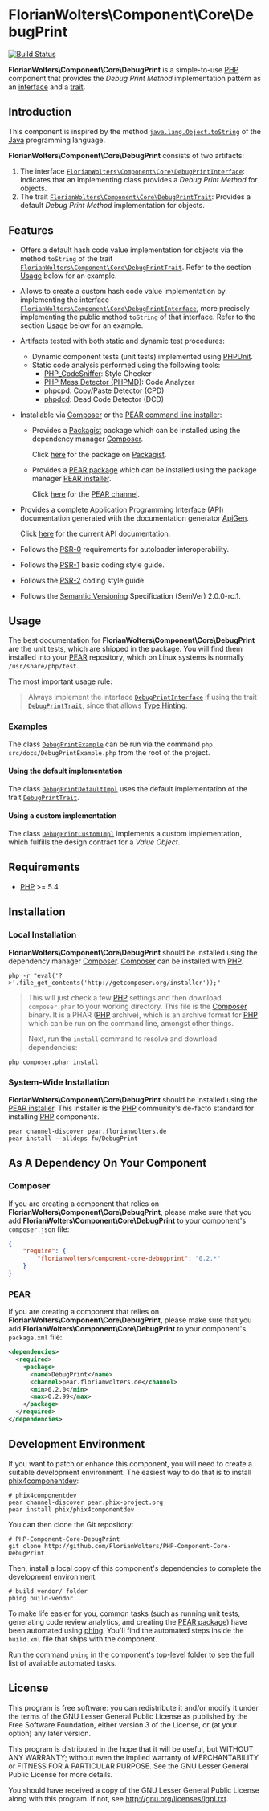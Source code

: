 # FlorianWolters\Component\Core\DebugPrint

[![Build Status](https://secure.travis-ci.org/FlorianWolters/PHP-Component-Core-DebugPrint.png?branch=master)](http://travis-ci.org/FlorianWolters/PHP-Component-Core-DebugPrint)

**FlorianWolters\Component\Core\DebugPrint** is a simple-to-use [PHP][17] component that provides the *Debug Print Method* implementation pattern as an [interface][28] and a [trait][29].

## Introduction

This component is inspired by the method [`java.lang.Object.toString`][26] of the [Java][27] programming language.

**FlorianWolters\Component\Core\DebugPrint** consists of two artifacts:

1. The interface [`FlorianWolters\Component\Core\DebugPrintInterface`][30]: Indicates that an implementing class provides a *Debug Print Method* for objects.
2. The trait [`FlorianWolters\Component\Core\DebugPrintTrait`][31]: Provides a default *Debug Print Method* implementation for objects.

## Features

* Offers a default hash code value implementation for objects via the method `toString` of the trait [`FlorianWolters\Component\Core\DebugPrintTrait`][31]. Refer to the section [Usage](#using-the-default-implementation) below for an example.
* Allows to create a custom hash code value implementation by implementing the interface [`FlorianWolters\Component\Core\DebugPrintInterface`][30], more precisely implementing the public method `toString` of that interface. Refer to the section [Usage](#using-a-custom-implementation) below for an example.
* Artifacts tested with both static and dynamic test procedures:
    * Dynamic component tests (unit tests) implemented using [PHPUnit][19].
    * Static code analysis performed using the following tools:
        * [PHP_CodeSniffer][14]: Style Checker
        * [PHP Mess Detector (PHPMD)][18]: Code Analyzer
        * [phpcpd][4]: Copy/Paste Detector (CPD)
        * [phpdcd][5]: Dead Code Detector (DCD)
* Installable via [Composer][3] or the [PEAR command line installer][11]:
    * Provides a [Packagist][25] package which can be installed using the dependency manager [Composer][3].

      Click [here][24] for the package on [Packagist][25].
    * Provides a [PEAR package][13] which can be installed using the package manager [PEAR installer][11].

      Click [here][9] for the [PEAR channel][12].
* Provides a complete Application Programming Interface (API) documentation generated with the documentation generator [ApiGen][2].

  Click [here][1] for the current API documentation.
* Follows the [PSR-0][6] requirements for autoloader interoperability.
* Follows the [PSR-1][7] basic coding style guide.
* Follows the [PSR-2][8] coding style guide.
* Follows the [Semantic Versioning][20] Specification (SemVer) 2.0.0-rc.1.

## Usage

The best documentation for **FlorianWolters\Component\Core\DebugPrint** are the unit tests, which are shipped in the package. You will find them installed into your [PEAR][10] repository, which on Linux systems is normally `/usr/share/php/test`.

The most important usage rule:

> Always implement the interface [`DebugPrintInterface`][30] if using the trait [`DebugPrintTrait`][31], since that allows [Type Hinting][32].

### Examples

The class [`DebugPrintExample`](src/docs/DebugPrintExample.php) can be run via the command `php src/docs/DebugPrintExample.php` from the root of the project.

#### Using the default implementation

The class [`DebugPrintDefaultImpl`](src/tests/mocks/FlorianWolters/Mock/DebugPrintDefaultImpl.php) uses the default implementation of the trait [`DebugPrintTrait`][31].

#### Using a custom implementation

The class [`DebugPrintCustomImpl`](src/tests/mocks/FlorianWolters/Mock/DebugPrintCustomImpl.php) implements a custom implementation, which fulfills the design contract for a *Value Object*.

## Requirements

* [PHP][17] >= 5.4

## Installation

### Local Installation

**FlorianWolters\Component\Core\DebugPrint** should be installed using the dependency manager [Composer][3]. [Composer][3] can be installed with [PHP][6].

    php -r "eval('?>'.file_get_contents('http://getcomposer.org/installer'));"

> This will just check a few [PHP][17] settings and then download `composer.phar` to your working directory. This file is the [Composer][3] binary. It is a PHAR ([PHP][17] archive), which is an archive format for [PHP][17] which can be run on the command line, amongst other things.
>
> Next, run the `install` command to resolve and download dependencies:

    php composer.phar install

### System-Wide Installation

**FlorianWolters\Component\Core\DebugPrint** should be installed using the [PEAR installer][11]. This installer is the [PHP][17] community's de-facto standard for installing [PHP][17] components.

    pear channel-discover pear.florianwolters.de
    pear install --alldeps fw/DebugPrint

## As A Dependency On Your Component

### Composer

If you are creating a component that relies on **FlorianWolters\Component\Core\DebugPrint**, please make sure that you add **FlorianWolters\Component\Core\DebugPrint** to your component's `composer.json` file:

```json
{
    "require": {
        "florianwolters/component-core-debugprint": "0.2.*"
    }
}
```

### PEAR

If you are creating a component that relies on **FlorianWolters\Component\Core\DebugPrint**, please make sure that you add **FlorianWolters\Component\Core\DebugPrint** to your component's `package.xml` file:

```xml
<dependencies>
  <required>
    <package>
      <name>DebugPrint</name>
      <channel>pear.florianwolters.de</channel>
      <min>0.2.0</min>
      <max>0.2.99</max>
    </package>
  </required>
</dependencies>
```

## Development Environment

If you want to patch or enhance this component, you will need to create a suitable development environment. The easiest way to do that is to install [phix4componentdev][16]:

    # phix4componentdev
    pear channel-discover pear.phix-project.org
    pear install phix/phix4componentdev

You can then clone the Git repository:

    # PHP-Component-Core-DebugPrint
    git clone http://github.com/FlorianWolters/PHP-Component-Core-DebugPrint

Then, install a local copy of this component's dependencies to complete the development environment:

    # build vendor/ folder
    phing build-vendor

To make life easier for you, common tasks (such as running unit tests, generating code review analytics, and creating the [PEAR package][13]) have been automated using [phing][15]. You'll find the automated steps inside the `build.xml` file that ships with the component.

Run the command `phing` in the component's top-level folder to see the full list of available automated tasks.

## License

This program is free software: you can redistribute it and/or modify it under the terms of the GNU Lesser General Public License as published by the Free Software Foundation, either version 3 of the License, or (at your option) any later version.

This program is distributed in the hope that it will be useful, but WITHOUT ANY WARRANTY; without even the implied warranty of MERCHANTABILITY or FITNESS FOR A PARTICULAR PURPOSE.  See the GNU Lesser General Public License for more details.

You should have received a copy of the GNU Lesser General Public License along with this program. If not, see <http://gnu.org/licenses/lgpl.txt>.

[1]: http://blog.florianwolters.de/PHP-Component-Core-DebugPrint
     "FlorianWolters\Component\Core | Application Programming Interface (API) documentation"
[2]: http://apigen.org
     "ApiGen | API documentation generator for PHP 5.3.+"
[3]: http://getcomposer.org
     "Composer"
[4]: https://github.com/sebastianbergmann/phpcpd
     "sebastianbergmann/phpcpd · GitHub"
[5]: https://github.com/sebastianbergmann/phpdcd
     "sebastianbergmann/phpdcd · GitHub"
[6]: https://github.com/php-fig/fig-standards/blob/master/accepted/PSR-0.md
     "PSR-0 requirements for autoloader interoperability"
[7]: https://github.com/php-fig/fig-standards/blob/master/accepted/PSR-1-basic-coding-standard.md
     "PSR-1 basic coding style guide"
[8]: https://github.com/php-fig/fig-standards/blob/master/accepted/PSR-2-coding-style-guide.md
     "PSR-2 coding style guide"
[9]: http://pear.florianwolters.de
     "PEAR channel of Florian Wolters"
[10]: http://pear.php.net
      "PEAR - PHP Extension and Application Repository"
[11]: http://pear.php.net/manual/en/guide.users.commandline.cli.php
      "Manual :: Command line installer (PEAR)"
[12]: http://pear.php.net/manual/en/guide.users.concepts.channel.php
      "Manual :: PEAR Channels"
[13]: http://pear.php.net/manual/en/guide.users.concepts.package.php
      "Manual :: PEAR Packages"
[14]: http://pear.php.net/package/PHP_CodeSniffer
      "PHP_CodeSniffer"
[15]: http://phing.info
      "Phing"
[16]: https://github.com/stuartherbert/phix4componentdev
      "stuartherbert/phix4componentdev · GitHub"
[17]: http://php.net
      "PHP: Hypertext Preprocessor"
[18]: http://phpmd.org
      "PHPMD - PHP Mess Detector"
[19]: http://phpunit.de
      "sebastianbergmann/phpunit · GitHub"
[20]: http://semver.org
      "Semantic Versioning"
[24]: http://packagist.org/packages/florianwolters/component-core-debugprint
      "florianwolters/component-core-debugprint - Packagist"
[25]: http://packagist.org
      "Packagist"
[26]: http://docs.oracle.com/javase/7/docs/api/java/lang/Object.html#toString()
      "Object (Java Platform SE 7)"
[27]: http://java.com
      "java.com: Java + You"
[28]: http://php.net/language.oop5.interfaces
      "PHP: Interfaces"
[29]: http://php.net/language.oop5.traits
      "PHP: Traits"
[30]: src/php/FlorianWolters/Component/Core/DebugPrintInterface.php
      "FlorianWolters\Component\Core\DebugPrintInterface"
[31]: src/php/FlorianWolters/Component/Core/DebugPrintTrait.php
      "FlorianWolters\Component\Core\DebugPrintTrait"
[32]: http://php.net/language.oop5.typehinting
      "PHP: Type Hinting - Manual"

